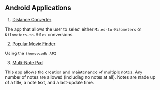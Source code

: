 ## Android Applications

1. [Distance Converter](https://github.com/Quananhle/OOP-JAVA-and-Android-App-Developer/tree/master/Android-App-Developer/App/DistanceConverter)

The app that allows the user to select either ```Miles-to-Kilometers``` or ```Kilometers-to-Miles``` conversions.
        
        
2. [Popular Movie Finder](https://github.com/Quananhle/OOP-JAVA-and-Android-App-Developer/tree/master/Android-App-Developer/Popular-Movies)

Using the ```themoviedb API```


3. [Multi-Note Pad](https://github.com/Quananhle/OOP-JAVA-and-Android-App-Developer/tree/master/Android-App-Developer/App/MultiNotesApp)        

This app allows the creation and maintenance of multiple notes. Any number of notes are allowed (including no notes at all). Notes are made up of a title, a note text, and a last-update time.
